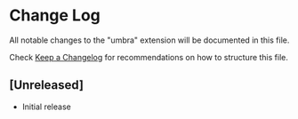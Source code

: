 # Change Log

All notable changes to the "umbra" extension will be documented in this file.

Check [Keep a Changelog](http://keepachangelog.com/) for recommendations on how to structure this file.

## [Unreleased]

- Initial release
